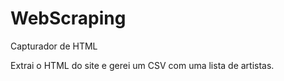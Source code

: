 # WebScraping
 Capturador de HTML
 
 Extrai o HTML do site e gerei um CSV com uma lista de artistas.

